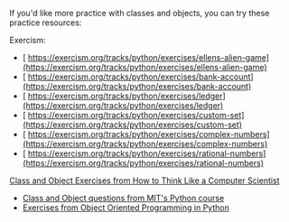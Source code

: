 If you'd like more practice with classes and objects, you can try these practice
resources:

Exercism:
* [ https://exercism.org/tracks/python/exercises/ellens-alien-game](https://exercism.org/tracks/python/exercises/ellens-alien-game)
* [ https://exercism.org/tracks/python/exercises/bank-account](https://exercism.org/tracks/python/exercises/bank-account)
* [ https://exercism.org/tracks/python/exercises/ledger](https://exercism.org/tracks/python/exercises/ledger)
* [ https://exercism.org/tracks/python/exercises/custom-set](https://exercism.org/tracks/python/exercises/custom-set)
* [ https://exercism.org/tracks/python/exercises/complex-numbers](https://exercism.org/tracks/python/exercises/complex-numbers)
* [ https://exercism.org/tracks/python/exercises/rational-numbers](https://exercism.org/tracks/python/exercises/rational-numbers)

[Class and Object Exercises from How to Think Like a Computer
    Scientist](https://runestone.academy/ns/books/published/httlacs/classes-basics_exercises.html?mode=browsing)
* [Class and Object questions from MIT's Python course](https://web.mit.edu/6.s189/www/handouts/hw4/homework_4.pdf)
* [Exercises from Object Oriented Programming in Python](https://python-textbok.readthedocs.io/en/1.0/Classes.html)

